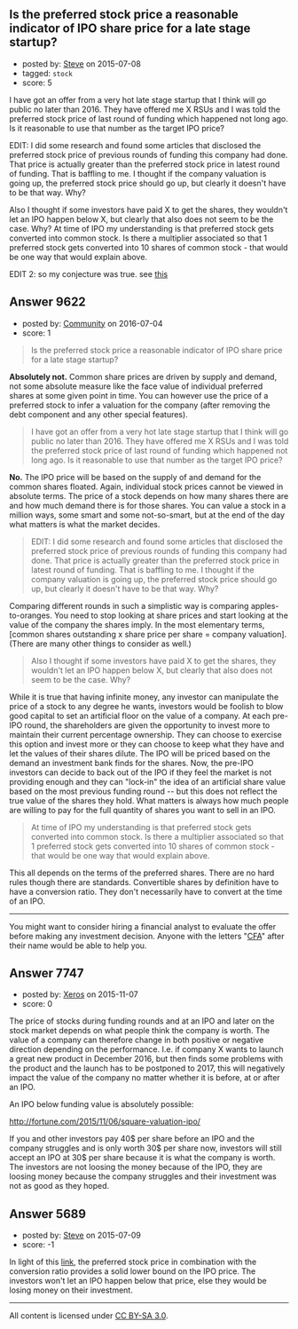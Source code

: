 ## Is the preferred stock price a reasonable indicator of IPO share price for a late stage startup?

- posted by: [Steve](https://stackexchange.com/users/6168451/steve) on 2015-07-08
- tagged: `stock`
- score: 5

I have got an offer from a very hot late stage startup that I think will go public no later than 2016. They have offered me X RSUs and I was told the preferred stock price of last round of funding which happened not long ago. Is it reasonable to use that number as the target IPO price?

EDIT: I did some research and found some articles that disclosed the preferred stock price of previous rounds of funding this company had done. That price is actually greater than the preferred stock price in latest round of funding. That is baffling to me. I thought if the company valuation is going up, the preferred stock price should go up, but clearly it doesn't have to be that way. Why?

Also I thought if some investors have paid X to get the shares, they wouldn't let an IPO happen below X, but clearly that also does not seem to be the case. Why? At time of IPO my understanding is that preferred stock gets converted into common stock. Is there a multiplier associated so that 1 preferred stock gets converted into 10 shares of common stock - that would be one way that would explain above.

EDIT 2: so my conjecture was true. see [this](http://www.investopedia.com/articles/stocks/05/052705.asp)


## Answer 9622

- posted by: [Community](https://stackexchange.com/users/-1/community) on 2016-07-04
- score: 1

<blockquote>
  <p>Is the preferred stock price a reasonable indicator of IPO share price for a late stage startup?</p>
</blockquote>

<p><strong>Absolutely not.</strong> Common share prices are driven by supply and demand, not some absolute measure like the face value of individual preferred shares at some given point in time. You can however use the price of a preferred stock to infer a valuation for the company (after removing the debt component and any other special features).</p>

<blockquote>
  <p>I have got an offer from a very hot late stage startup that I think will go public no later than 2016. They have offered me X RSUs and I was told the preferred stock price of last round of funding which happened not long ago. Is it reasonable to use that number as the target IPO price?</p>
</blockquote>

<p><strong>No.</strong> The IPO price will be based on the supply of and demand for the common shares floated. Again, individual stock prices cannot be viewed in absolute terms. The price of a stock depends on how many shares there are and how much demand there is for those shares. You can value a stock in a million ways, some smart and some not-so-smart, but at the end of the day what matters is what the market decides.</p>

<blockquote>
  <p>EDIT: I did some research and found some articles that disclosed the preferred stock price of previous rounds of funding this company had done. That price is actually greater than the preferred stock price in latest round of funding. That is baffling to me. I thought if the company valuation is going up, the preferred stock price should go up, but clearly it doesn't have to be that way. Why?</p>
</blockquote>

<p>Comparing different rounds in such a simplistic way is comparing apples-to-oranges. You need to stop looking at share prices and start looking at the value of the company the shares imply. In the most elementary terms, [common shares outstanding x share price per share = company valuation]. (There are many other things to consider as well.)</p>

<blockquote>
  <p>Also I thought if some investors have paid X to get the shares, they wouldn't let an IPO happen below X, but clearly that also does not seem to be the case. Why?</p>
</blockquote>

<p>While it is true that having infinite money, any investor can manipulate the price of a stock to any degree he wants, investors would be foolish to blow good capital to set an artificial floor on the value of a company. At each pre-IPO round, the shareholders are given the opportunity to invest more to maintain their current percentage ownership. They can choose to exercise this option and invest more or they can choose to keep what they have and let the values of their shares dilute. The IPO will be priced based on the demand an investment bank finds for the shares. Now, the pre-IPO investors can decide to back out of the IPO if they feel the market is not providing enough and they can "lock-in" the idea of an artificial share value based on the most previous funding round -- but this does not reflect the true value of the shares they hold. What matters is always how much people are willing to pay for the full quantity of shares you want to sell in an IPO.</p>

<blockquote>
  <p>At time of IPO my understanding is that preferred stock gets converted into common stock. Is there a multiplier associated so that 1 preferred stock gets converted into 10 shares of common stock - that would be one way that would explain above.</p>
</blockquote>

<p>This all depends on the terms of the preferred shares. There are no hard rules though there are standards. Convertible shares by definition have to have a conversion ratio. They don't necessarily have to convert at the time of an IPO.</p>

<hr>

<p>You might want to consider hiring a financial analyst to evaluate the offer before making any investment decision. Anyone with the letters "<a href="https://en.wikipedia.org/wiki/Chartered_Financial_Analyst" rel="nofollow">CFA</a>" after their name would be able to help you. </p>



## Answer 7747

- posted by: [Xeros](https://stackexchange.com/users/6984932/xeros) on 2015-11-07
- score: 0

The price of stocks during funding rounds and at an IPO and later on the stock market depends on what people think the company is worth. The value of a company can therefore change in both positive or negative direction depending on the performance. I.e. if company X wants to launch a great new product in December 2016, but then finds some problems with the product and the launch has to be postponed to 2017, this will negatively impact the value of the company no matter whether it is before, at or after an IPO.

An IPO below funding value is absolutely possible:

http://fortune.com/2015/11/06/square-valuation-ipo/

If you and other investors pay 40$ per share before an IPO and the company struggles and is only worth 30$ per share now, investors will still accept an IPO at 30$ per share because it is what the company is worth. The investors are not loosing the money because of the IPO, they are loosing money because the company struggles and their investment was not as good as they hoped.


## Answer 5689

- posted by: [Steve](https://stackexchange.com/users/6168451/steve) on 2015-07-09
- score: -1

In light of this [link](http://www.investopedia.com/articles/stocks/05/052705.asp), the preferred stock price in combination with the conversion ratio provides a solid lower bound on the IPO price. The investors won't let an IPO happen below that price, else they would be losing money on their investment.



---

All content is licensed under [CC BY-SA 3.0](https://creativecommons.org/licenses/by-sa/3.0/).
